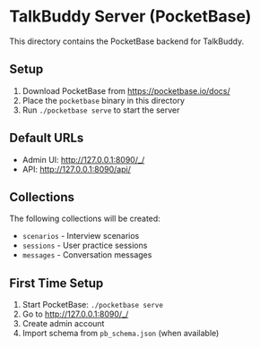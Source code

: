 # TalkBuddy Server (PocketBase)

This directory contains the PocketBase backend for TalkBuddy.

## Setup

1. Download PocketBase from https://pocketbase.io/docs/
2. Place the `pocketbase` binary in this directory
3. Run `./pocketbase serve` to start the server

## Default URLs

- Admin UI: http://127.0.0.1:8090/_/
- API: http://127.0.0.1:8090/api/

## Collections

The following collections will be created:
- `scenarios` - Interview scenarios
- `sessions` - User practice sessions
- `messages` - Conversation messages

## First Time Setup

1. Start PocketBase: `./pocketbase serve`
2. Go to http://127.0.0.1:8090/_/
3. Create admin account
4. Import schema from `pb_schema.json` (when available)